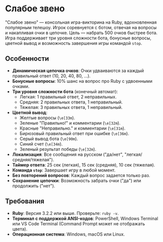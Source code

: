 # Слабое звено

"Слабое звено" — консольная игра-викторина на Ruby, вдохновленная популярным телешоу. Игрок соревнуется с ботом, отвечая на вопросы и накапливая очки в цепочке. Цель — набрать 500 очков быстрее бота. Игра поддерживает три уровня сложности бота, бонусные вопросы, цветной вывод и возможность завершения игры командой `stop`.

## Особенности

- **Динамическая цепочка очков**: Очки удваиваются за каждый правильный ответ (10, 20, 40, 80, ...).
- **Бонусные вопросы**: 10% шанс на вопрос про Ruby с удвоенными очками.
- **Три уровня сложности бота** (конечный автомат):
  - Легкая: 1 правильный ответ, 2 неправильных.
  - Средняя: 2 правильных ответа, 1 неправильный.
  - Тяжелая: 3 правильных ответа, 1 неправильный.
- **Цветной вывод**:
  - Желтые вопросы (`\e[33m`).
  - Зеленые "Правильно!" и комментарии (`\e[32m`).
  - Красные "Неправильно." и комментарии (`\e[31m`).
  - Бирюзовый правильный ответ при ошибке (`\e[36m`).
  - Серый вывод бота (`\e[90m`).
  - Синий счет (`\e[34m`).
  - Зеленый результат победы (`\e[32m`).
- **Локализация**: Все сообщения на русском ("да/нет", "легкая/средняя/тяжелая").
- **Таймер ответа**: 25 сек (легкая), 15 сек (средняя), 10 сек (тяжелая).
- **Команда `stop`**: Завершает игру в любой момент.
- **Без повторений вопросов**: Каждый вопрос задается только раз.
- **Сохранение цепочки**: Возможность забрать очки ("да") или продолжить ("нет").

## Требования

- **Ruby**: Версия 3.2.2 или выше. Проверьте: `ruby -v`.
- **Терминал с поддержкой ANSI-кодов**: PowerShell, Windows Terminal или VS Code Terminal (Command Prompt может не отображать цвета).
- **Операционная система**: Windows, macOS или Linux.
